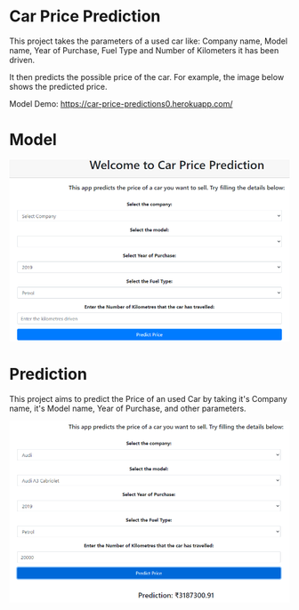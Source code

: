 # Car Price Prediction

<p>This project takes the parameters of a used car like: Company name, Model name, Year of Purchase, Fuel Type and Number of Kilometers it has been driven.</p>
<p>It then predicts the possible price of the car. For example, the image below shows the predicted price.</p>

Model Demo: https://car-price-predictions0.herokuapp.com/

# Model

<img src="demo.png" alt="demo">



# Prediction

This project aims to predict the Price of an used Car by taking it's Company name, it's Model name, Year of Purchase, and other parameters.

<img src="predict.png" alt="demo">






